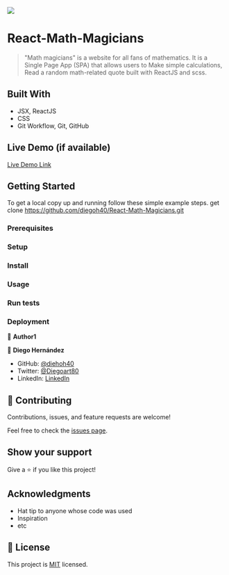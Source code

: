 ![](https://img.shields.io/badge/Microverse-blueviolet)

# React-Math-Magicians

> "Math magicians" is a website for all fans of mathematics. It is a Single Page App (SPA) that allows users to Make simple calculations, Read a random math-related quote built with ReactJS and scss.

## Built With

- JSX, ReactJS
- CSS
- Git Workflow, Git, GitHub

## Live Demo (if available)
[Live Demo Link](awesome123calculator.netlify.app)
## Getting Started

To get a local copy up and running follow these simple example steps.
get clone https://github.com/diegoh40/React-Math-Magicians.git

### Prerequisites

### Setup

### Install

### Usage

### Run tests

### Deployment


👤 **Author1**

👤 **Diego Hernández**

- GitHub: [@diehoh40](https://github.com/diegoh40)
- Twitter: [@Diegoart80](https://twitter.com/twitterhandle)
- LinkedIn: [LinkedIn](https://www.linkedin.com/in/diego-hernández-25280a100/)

## 🤝 Contributing

Contributions, issues, and feature requests are welcome!

Feel free to check the [issues page](../../issues/).

## Show your support

Give a ⭐️ if you like this project!

## Acknowledgments

- Hat tip to anyone whose code was used
- Inspiration
- etc

## 📝 License

This project is [MIT](./MIT.md) licensed.